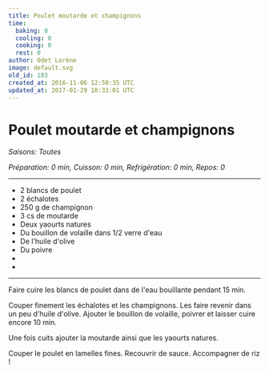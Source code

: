 ```yaml
---
title: Poulet moutarde et champignons
time:
  baking: 0
  cooling: 0
  cooking: 0
  rest: 0
author: Odet Lorène
image: default.svg
old_id: 183
created_at: 2016-11-06 12:50:35 UTC
updated_at: 2017-01-29 10:33:01 UTC
---
```


# Poulet moutarde et champignons

_Saisons: Toutes_

_Préparation: 0 min, Cuisson: 0 min, Refrigération: 0 min, Repos: 0_

---

- 2 blancs de poulet
- 2 échalotes
- 250 g de champignon
- 3 cs de moutarde
- Deux yaourts natures
- Du bouillon de volaille dans 1/2 verre d'eau
- De l'huile d'olive
- Du poivre
-
-

---

Faire cuire les blancs de poulet dans de l'eau bouillante pendant 15 min.

Couper finement les échalotes et les champignons. Les faire revenir dans un peu d'huile d'olive. Ajouter le bouillon de volaille, poivrer et laisser cuire encore 10 min.

Une fois cuits ajouter la moutarde ainsi que les yaourts natures.

Couper le poulet en lamelles fines. Recouvrir de sauce. Accompagner de riz !
